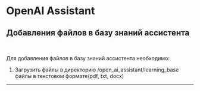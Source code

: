 # OpenAI Assistant

## Добавления файлов в базу знаний ассистента

<br />

Для добавления файлов в базу знаний ассистента необходимо:
1. Загрузить файлы в директорию /open_ai_assistant/learning_base файлы в текстовом формате(pdf, txt, docx)

---

